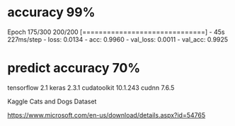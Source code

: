 # accuracy 99%

Epoch 175/300
200/200 [==============================] - 45s 227ms/step - loss: 0.0134 - acc: 0.9960 - val_loss: 0.0011 - val_acc: 0.9925


# predict accuracy 70%



tensorflow 2.1
keras 2.3.1
cudatoolkit 10.1.243
cudnn 7.6.5 


Kaggle Cats and Dogs Dataset

https://www.microsoft.com/en-us/download/details.aspx?id=54765



